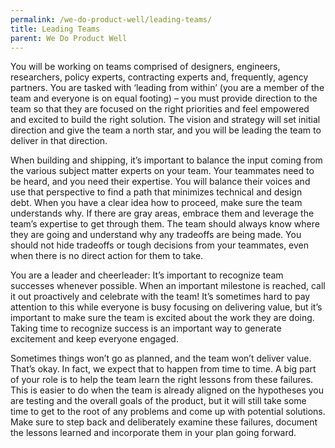 ```yaml
---
permalink: /we-do-product-well/leading-teams/
title: Leading Teams
parent: We Do Product Well
---
```

You will be working on teams comprised of designers, engineers, researchers, policy experts, contracting experts and, frequently, agency partners. You are tasked with ‘leading from within’ (you are a member of the team and everyone is on equal footing) – you must provide direction to the team so that they are focused on the right priorities and feel empowered and excited to build the right solution. The vision and strategy will set initial direction and give the team a north star, and you will be leading the team to deliver in that direction.

When building and shipping, it’s important to balance the input coming from the various subject matter experts on your team. Your teammates need to be heard, and you need their expertise. You will balance their voices and use that perspective to find a path that minimizes technical and design debt. When you have a clear idea how to proceed, make sure the team understands why. If there are gray areas, embrace them and leverage the team’s expertise to get through them. The team should always know where they are going and understand why any tradeoffs are being made. You should not hide tradeoffs or tough decisions from your teammates, even when there is no direct action for them to take.

You are a leader and cheerleader: It’s important to recognize team successes whenever possible. When an important milestone is reached, call it out proactively and celebrate with the team! It’s sometimes hard to pay attention to this while everyone is busy focusing on delivering value, but it’s important to make sure the team is excited about the work they are doing. Taking time to recognize success is an important way to generate excitement and keep everyone engaged.

Sometimes things won’t go as planned, and the team won’t deliver value. That’s okay. In fact, we expect that to happen from time to time. A big part of your role is to help the team learn the right lessons from these failures. This is easier to do when the team is already aligned on the hypotheses you are testing and the overall goals of the product, but it will still take some time to get to the root of any problems and come up with potential solutions. Make sure to step back and deliberately examine these failures, document the lessons learned and incorporate them in your plan going forward.